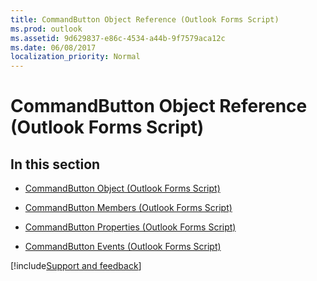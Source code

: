 ```yaml
---
title: CommandButton Object Reference (Outlook Forms Script)
ms.prod: outlook
ms.assetid: 9d629837-e86c-4534-a44b-9f7579aca12c
ms.date: 06/08/2017
localization_priority: Normal
---
```



# CommandButton Object Reference (Outlook Forms Script)

## In this section


-  [CommandButton Object (Outlook Forms Script)](Outlook.commandbutton.md)
    
-  [CommandButton Members (Outlook Forms Script)](Outlook.commandbutton(members).md)
    
-  [CommandButton Properties (Outlook Forms Script)](Outlook.commandbutton(properties).md)
    
-  [CommandButton Events (Outlook Forms Script)](Outlook.commandbutton(events).md)

[!include[Support and feedback](~/includes/feedback-boilerplate.md)]